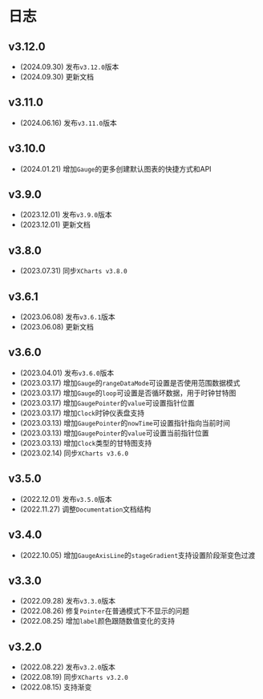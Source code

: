 # 日志

## v3.12.0

* (2024.09.30) 发布`v3.12.0`版本
* (2024.09.30) 更新文档

## v3.11.0

* (2024.06.16) 发布`v3.11.0`版本

## v3.10.0

* (2024.01.21) 增加`Gauge`的更多创建默认图表的快捷方式和API

## v3.9.0

* (2023.12.01) 发布`v3.9.0`版本
* (2023.12.01) 更新文档

## v3.8.0

* (2023.07.31) 同步`XCharts v3.8.0`

## v3.6.1

* (2023.06.08) 发布`v3.6.1`版本
* (2023.06.08) 更新文档

## v3.6.0

* (2023.04.01) 发布`v3.6.0`版本
* (2023.03.17) 增加`Gauge`的`rangeDataMode`可设置是否使用范围数据模式
* (2023.03.17) 增加`Gauge`的`loop`可设置是否循环数据，用于时钟甘特图
* (2023.03.17) 增加`GaugePointer`的`value`可设置指针位置
* (2023.03.17) 增加`Clock`时钟仪表盘支持
* (2023.03.13) 增加`GaugePointer`的`nowTime`可设置指针指向当前时间
* (2023.03.13) 增加`GaugePointer`的`value`可设置当前指针位置
* (2023.03.13) 增加`Clock`类型的甘特图支持
* (2023.02.14) 同步`XCharts v3.6.0`

## v3.5.0

* (2022.12.01) 发布`v3.5.0`版本
* (2022.11.27) 调整`Documentation`文档结构

## v3.4.0

* (2022.10.05) 增加`GaugeAxisLine`的`stageGradient`支持设置阶段渐变色过渡

## v3.3.0

* (2022.09.28) 发布`v3.3.0`版本
* (2022.08.26) 修复`Pointer`在普通模式下不显示的问题
* (2022.08.25) 增加`label`颜色跟随数值变化的支持

## v3.2.0

* (2022.08.22) 发布`v3.2.0`版本
* (2022.08.19) 同步`XCharts v3.2.0`
* (2022.08.15) 支持渐变